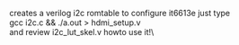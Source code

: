 creates a verilog i2c romtable to configure it6613e
just type \
gcc i2c.c  && ./a.out   > hdmi_setup.v\
and review i2c_lut_skel.v howto use it!\
